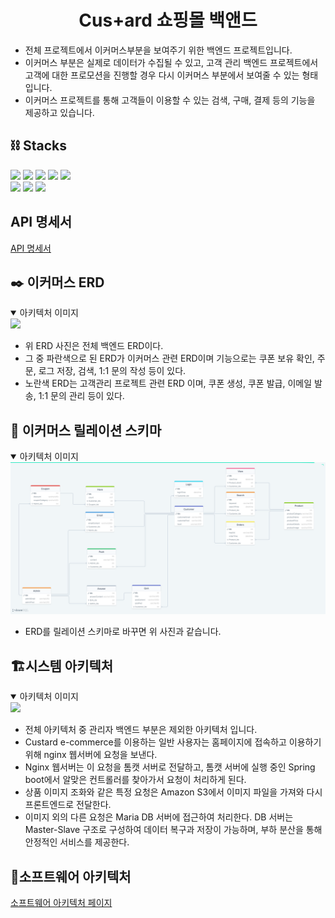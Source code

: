 <h1 align="center"> Cus+ard 쇼핑몰 백앤드  </h1>

* 전체 프로젝트에서 이커머스부분을 보여주기 위한 백엔드 프로젝트입니다.
* 이커머스 부분은 실제로 데이터가 수집될 수 있고, 고객 관리 백엔드 프로젝트에서 고객에 대한 프로모션을 진행할 경우 다시 이커머스 부분에서 보여줄 수 있는 형태입니다.
* 이커머스 프로젝트를 통해 고객들이 이용할 수 있는 검색, 구매, 결제 등의 기능을 제공하고 있습니다.


## ⛓️ Stacks
<img src="https://img.shields.io/badge/mariadb-003545?style=for-the-badge&logo=mariadb&logoColor=white">
<img src="https://img.shields.io/badge/linux-FCC624?style=for-the-badge&logo=linux&logoColor=white">
<img src="https://img.shields.io/badge/java-F7DF1E?style=for-the-badge&logo=java&logoColor=white">
<img src="https://img.shields.io/badge/springboot-6DB33F?style=for-the-badge&logo=springboot&logoColor=white">
<img src="https://img.shields.io/badge/springsecurity-000000?style=for-the-badge&logo=springsecurity&logoColor=white">
<br>
<img src="https://img.shields.io/badge/jsonwebtokens-FCC624?style=for-the-badge&logo=jsonwebtokens&logoColor=white">
<img src="https://img.shields.io/badge/centos-262577?style=for-the-badge&logo=centos&logoColor=white">
<img src="https://img.shields.io/badge/linux-FCC624?style=for-the-badge&logo=linux&logoColor=white">

## API 명세서

<a href="https://www.notion.so/API-2e704a21c39342b5a6d7356af08e5f84">API 명세서 </a>


## ✒️ 이커머스 ERD
<details open>
  <summary>아키텍처 이미지</summary>
<img src="https://github.com/beyond-sw-camp/be02-fin-CuStard-CRM/assets/78153440/0333b7d4-a56a-4e8d-a0bb-938ce3e9feb3">

* 위 ERD 사진은 전체 백엔드 ERD이다.
* 그 중 파란색으로 된 ERD가 이커머스 관련 ERD이며 기능으로는 쿠폰 보유 확인, 주문, 로그 저장, 검색, 1:1 문의 작성 등이 있다.
* 노란색 ERD는 고객관리 프로젝트 관련 ERD 이며, 쿠폰 생성, 쿠폰 발급, 이메일 발송, 1:1 문의 관리 등이 있다.

</details>


## 🚧 이커머스 릴레이션 스키마

<details open>
  <summary>아키텍처 이미지</summary>
<img src=./img/RS.png>

*  ERD를 릴레이션 스키마로 바꾸면 위 사진과 같습니다.
</details>


## 🏗️시스템 아키텍처

<details open>
  <summary>아키텍처 이미지</summary>
  <img src=./img/ecormerce.png>

* 전체 아키텍처 중 관리자 백엔드 부분은 제외한 아키텍처 입니다.
* Custard e-commerce를 이용하는 일반 사용자는 홈페이지에 접속하고  이용하기 위해 nginx 웹서버에 요청을 보낸다.
* Nginx 웹서버는 이 요청을 톰캣 서버로 전달하고, 톰캣 서버에 실행 중인 Spring boot에서 알맞은 컨트롤러를 찾아가서 요청이 처리하게 된다.
* 상품 이미지 조화와 같은 특정 요청은 Amazon S3에서 이미지 파일을 가져와 다시 프론트엔드로 전달한다.
* 이미지 외의 다른 요청은 Maria DB 서버에 접근하여 처리한다. DB 서버는 Master-Slave 구조로 구성하여 데이터 복구과 저장이 가능하며, 부하 분산을 통해 안정적인 서비스를 제공한다.

</details>

## 📲소프트웨어 아키텍처

<a href="https://github.com/beyond-sw-camp/be02-fin-CuStard-CRM/wiki/%EC%86%8C%ED%94%84%ED%8A%B8%EC%9B%A8%EC%96%B4-%EC%95%84%ED%82%A4%ED%85%8D%EC%B2%98">소프트웨어 아키텍처 페이지</a>